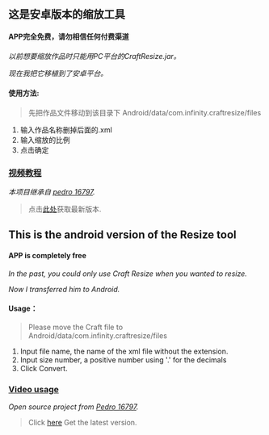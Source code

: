 ## 这是安卓版本的缩放工具

#### APP完全免费，请勿相信任何付费渠道

*以前想要缩放作品时只能用PC平台的CraftResize.jar。*

*现在我把它移植到了安卓平台。*

#### 使用方法:

>先把作品文件移动到该目录下 Android/data/com.infinity.craftresize/files

1. 输入作品名称删掉后面的.xml
2. 输入缩放的比例
3. 点击确定

### [视频教程](https://www.bilibili.com/video/BV1iL4y1u7bi?share_source=copy_web)

*本项目继承自 [pedro 16797](https://www.simplerockets.com/Mods/View/37659/Resize-tool).*

>点击[此处](https://github.com/Server-WX/Android_Resize_Tool/releases/tag/Public)获取最新版本.

## This is the android version of the Resize tool

#### APP is completely free

*In the past, you could only use Craft Resize when you wanted to resize.*

*Now I transferred him to Android.*

#### Usage：

>Please move the Craft file to Android/data/com.infinity.craftresize/files

1. Input file name, the name of the xml file without the extension.
2. Input size number, a positive number using '.' for the decimals
3. Click Convert.

### [Video usage](https://www.simplerockets.com/Videos/View/177934)

*Open source project from [Pedro 16797](https://www.simplerockets.com/Mods/View/37659/Resize-tool).*

>Click [here](https://github.com/Server-WX/Android-Craft-Resize/releases/tag/Public) Get the latest version.
